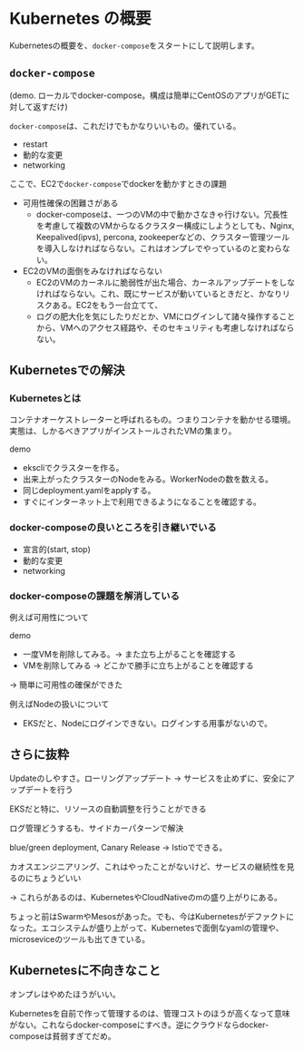 # Kubernetes の概要

Kubernetesの概要を、`docker-compose`をスタートにして説明します。

## `docker-compose`

(demo. ローカルでdocker-compose。構成は簡単にCentOSのアプリがGETに対して返すだけ)

`docker-compose`は、これだけでもかなりいいもの。優れている。

- restart
- 動的な変更
- networking

ここで、EC2で`docker-compose`でdockerを動かすときの課題

- 可用性確保の困難さがある
  - docker-composeは、一つのVMの中で動かさなきゃ行けない。冗長性を考慮して複数のVMからなるクラスター構成にしようとしても、Nginx, Keepalived(ipvs), percona, zookeeperなどの、クラスター管理ツールを導入しなければならない。これはオンプレでやっているのと変わらない。
- EC2のVMの面倒をみなければならない
  - EC2のVMのカーネルに脆弱性が出た場合、カーネルアップデートをしなければならない。これ、既にサービスが動いているときだと、かなりリスクある。EC2をもう一台立てて、
  - ログの肥大化を気にしたりだとか、VMにログインして諸々操作することから、VMへのアクセス経路や、そのセキュリティも考慮しなければならない。

## Kubernetesでの解決

### Kubernetesとは

コンテナオーケストレーターと呼ばれるもの。つまりコンテナを動かせる環境。実態は、しかるべきアプリがインストールされたVMの集まり。

demo

- ekscliでクラスターを作る。
- 出来上がったクラスターのNodeをみる。WorkerNodeの数を数える。
- 同じdeployment.yamlをapplyする。
- すぐにインターネット上で利用できるようになることを確認する。

### docker-composeの良いところを引き継いでいる

- 宣言的(start, stop)
- 動的な変更
- networking

### docker-composeの課題を解消している

例えば可用性について

demo

- 一度VMを削除してみる。-> また立ち上がることを確認する
- VMを削除してみる -> どこかで勝手に立ち上がることを確認する

-> 簡単に可用性の確保ができた

例えばNodeの扱いについて

- EKSだと、Nodeにログインできない。ログインする用事がないので。

## さらに抜粋

Updateのしやすさ。ローリングアップデート
-> サービスを止めずに、安全にアップデートを行う

EKSだと特に、リソースの自動調整を行うことができる

ログ管理どうするも、サイドカーパターンで解決

blue/green deployment, Canary Release -> Istioでできる。

カオスエンジニアリング、これはやったことがないけど、サービスの継続性を見るのにちょうどいい

-> これらがあるのは、KubernetesやCloudNativeのmの盛り上がりにある。

ちょっと前はSwarmやMesosがあった。でも、今はKubernetesがデファクトになった。エコシステムが盛り上がって、Kubernetesで面倒なyamlの管理や、microseviceのツールも出てきている。

## Kubernetesに不向きなこと

オンプレはやめたほうがいい。

Kubernetesを自前で作って管理するのは、管理コストのほうが高くなって意味がない。これならdocker-composeにすべき。逆にクラウドならdocker-composeは貧弱すぎてだめ。